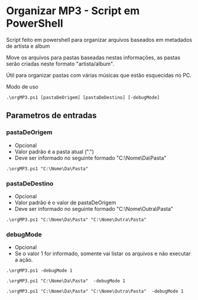 # Organizar MP3 - Script em PowerShell

Script feito em powershell para organizar arquivos baseados em metadados de artista e album

Move os arquivos para pastas baseadas nestas informações, as pastas serão criadas neste formato "artista/album".

Útil para organizar pastas com várias músicas que estão esquecidas no PC.

Modo de uso

```
.\orgMP3.ps1 [pastaDeOrigem] [pastaDeDestino] [-debugMode]
```

## Parametros de entradas

### pastaDeOrigem
- Opcional
- Valor padrão é a pasta atual (".\")
- Deve ser informado no seguinte formado "C:\Nome\Da\Pasta"

```
.\orgMP3.ps1 "C:\Nome\Da\Pasta"
```

### pastaDeDestino
- Opcional
- Valor padrão é o valor de pastaDeOrigem
- Deve ser informado no seguinte formado "C:\Nome\Outra\Pasta"

```
.\orgMP3.ps1 "C:\Nome\Da\Pasta" "C:\Nome\Outra\Pasta"
```

### debugMode
- Opcional
- Se o valor 1 for informado, somente vai listar os arquivos e não executar a ação.

```
.\orgMP3.ps1 -debugMode 1
```

```
.\orgMP3.ps1 "C:\Nome\Da\Pasta"  -debugMode 1
```
```
.\orgMP3.ps1 "C:\Nome\Da\Pasta" "C:\Nome\Outra\Pasta"  -debugMode 1
```